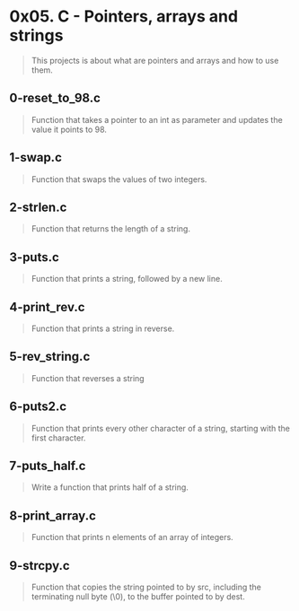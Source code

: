 # 0x05. C - Pointers, arrays and strings
> This projects is about what are pointers and arrays and how to use them.

## 0-reset_to_98.c
> Function that takes a pointer to an int as parameter and updates the value it points to 98.

## 1-swap.c
> Function that swaps the values of two integers.

## 2-strlen.c
> Function that returns the length of a string.

## 3-puts.c
> Function that prints a string, followed by a new line.

## 4-print_rev.c
> Function that prints a string in reverse.

## 5-rev_string.c
> Function that reverses a string

## 6-puts2.c
> Function that prints every other character of a string, starting with the first character.

## 7-puts_half.c
> Write a function that prints half of a string.

## 8-print_array.c
> Function that prints n elements of an array of integers.

## 9-strcpy.c
> Function that copies the string pointed to by src, including the terminating null byte (\0), to the buffer pointed to by dest.
